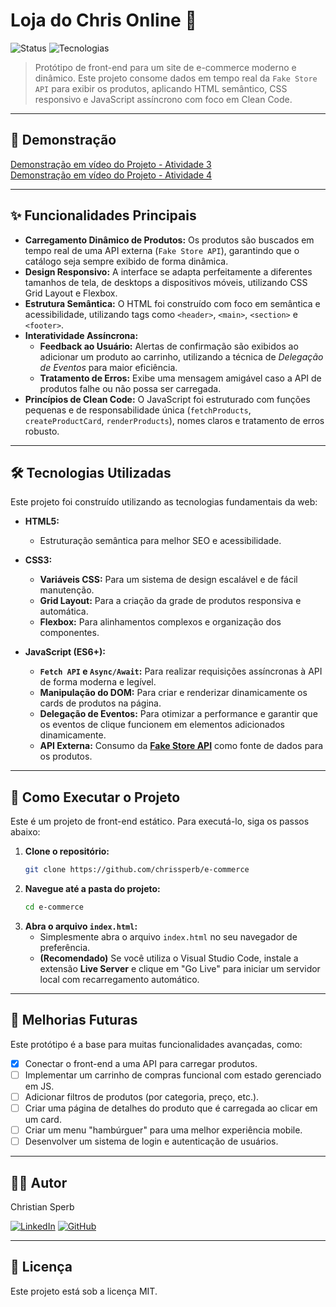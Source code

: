 # Loja do Chris Online 🛒

![Status](https://img.shields.io/badge/status-dinâmico%20com%20api-brightgreen)
![Tecnologias](https://img.shields.io/badge/tecnologias-HTML%20%7C%20CSS%20%7C%20JS%20(API)-blue)

> Protótipo de front-end para um site de e-commerce moderno e dinâmico. Este projeto consome dados em tempo real da `Fake Store API` para exibir os produtos, aplicando HTML semântico, CSS responsivo e JavaScript assíncrono com foco em Clean Code.

---

## 📸 Demonstração
[Demonstração em vídeo do Projeto - Atividade 3](https://youtu.be/Ywtp-3snYyA)</br>
[Demonstração em vídeo do Projeto - Atividade 4](https://youtu.be/HltQ2RSjPek)

---

## ✨ Funcionalidades Principais

* **Carregamento Dinâmico de Produtos:** Os produtos são buscados em tempo real de uma API externa (`Fake Store API`), garantindo que o catálogo seja sempre exibido de forma dinâmica.
* **Design Responsivo:** A interface se adapta perfeitamente a diferentes tamanhos de tela, de desktops a dispositivos móveis, utilizando CSS Grid Layout e Flexbox.
* **Estrutura Semântica:** O HTML foi construído com foco em semântica e acessibilidade, utilizando tags como `<header>`, `<main>`, `<section>` e `<footer>`.
* **Interatividade Assíncrona:**
    * **Feedback ao Usuário:** Alertas de confirmação são exibidos ao adicionar um produto ao carrinho, utilizando a técnica de *Delegação de Eventos* para maior eficiência.
    * **Tratamento de Erros:** Exibe uma mensagem amigável caso a API de produtos falhe ou não possa ser carregada.
* **Princípios de Clean Code:** O JavaScript foi estruturado com funções pequenas e de responsabilidade única (`fetchProducts`, `createProductCard`, `renderProducts`), nomes claros e tratamento de erros robusto.

---

## 🛠️ Tecnologias Utilizadas

Este projeto foi construído utilizando as tecnologias fundamentais da web:

* **HTML5:**
    * Estruturação semântica para melhor SEO e acessibilidade.

* **CSS3:**
    * **Variáveis CSS:** Para um sistema de design escalável e de fácil manutenção.
    * **Grid Layout:** Para a criação da grade de produtos responsiva e automática.
    * **Flexbox:** Para alinhamentos complexos e organização dos componentes.

* **JavaScript (ES6+):**
    * **`Fetch API` e `Async/Await`:** Para realizar requisições assíncronas à API de forma moderna e legível.
    * **Manipulação do DOM:** Para criar e renderizar dinamicamente os cards de produtos na página.
    * **Delegação de Eventos:** Para otimizar a performance e garantir que os eventos de clique funcionem em elementos adicionados dinamicamente.
    * **API Externa:** Consumo da **[Fake Store API](https://fakestoreapi.com/)** como fonte de dados para os produtos.

---

## 🚀 Como Executar o Projeto

Este é um projeto de front-end estático. Para executá-lo, siga os passos abaixo:

1.  **Clone o repositório:**
    ```bash
    git clone https://github.com/chrissperb/e-commerce
    ```
2.  **Navegue até a pasta do projeto:**
    ```bash
    cd e-commerce
    ```
3.  **Abra o arquivo `index.html`:**
    * Simplesmente abra o arquivo `index.html` no seu navegador de preferência.
    * **(Recomendado)** Se você utiliza o Visual Studio Code, instale a extensão **Live Server** e clique em "Go Live" para iniciar um servidor local com recarregamento automático.

---
## 🔮 Melhorias Futuras

Este protótipo é a base para muitas funcionalidades avançadas, como:

* [x] Conectar o front-end a uma API para carregar produtos.
* [ ] Implementar um carrinho de compras funcional com estado gerenciado em JS.
* [ ] Adicionar filtros de produtos (por categoria, preço, etc.).
* [ ] Criar uma página de detalhes do produto que é carregada ao clicar em um card.
* [ ] Criar um menu "hambúrguer" para uma melhor experiência mobile.
* [ ] Desenvolver um sistema de login e autenticação de usuários.

---

## 👨‍💻 Autor

Christian Sperb

[![LinkedIn](https://img.shields.io/badge/LinkedIn-0077B5?style=for-the-badge&logo=linkedin&logoColor=white)](https://www.linkedin.com/in/chrissperb/)
[![GitHub](https://img.shields.io/badge/GitHub-181717?style=for-the-badge&logo=github&logoColor=white)](https://github.com/chrissperb)

---

## 📄 Licença

Este projeto está sob a licença MIT.
